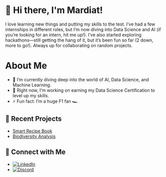 <!--
# 👋 Hi there, I'm Mardiat!
- 🌱 Currently learning: AI, Data Science and Machine Learning
- 🔭 Working on: Data Science Certification
- 😄 Love to research on a variety of topics
- ⚡ Fun fact: I love watching F1
-->
# 👋 Hi there, I'm Mardiat!
I love learning new things and putting my skills to the test. I’ve had a few internships in different roles, but I’m now diving into Data Science and AI (if you’re looking for an intern, hit me up!). I’ve also started exploring hackathons—still getting the hang of it, but it’s been fun so far (2 down, more to go!). Always up for collaborating on random projects.

<!-- ![image](https://github.com/user-attachments/assets/e9cd17d0-898b-4fc1-a230-2a733a0ac0c1) -->

# About Me
- 🌱 I’m currently diving deep into the world of AI, Data Science, and Machine Learning.
- 🔭 Right now, I’m working on earning my Data Science Certification to level up my skills.
- ⚡ Fun fact: I’m a huge F1 fan 🏎️ 


## 🚀 Recent Projects
- [Smart Recipe Book](https://github.com/Mardiat-Iman/recipe-book-mlh-data-week)
- [Biodiversity Analysis](https://github.com/Mardiat-Iman/Codecademy-Data-Science-Path-)

## 🤝 Connect with Me
- [![LinkedIn](https://img.shields.io/badge/-LinkedIn-blue?style=flat&logo=Linkedin&logoColor=white)](https://www.linkedin.com/in/https://www.linkedin.com/in/mardiat-iman//)
- [![Discord](https://img.shields.io/badge/-Discord-5865F2?style=flat&logo=discord&logoColor=white)](https://discord.com/users/miruless#2502)

<!--
## 📊 GitHub Stats
![Your GitHub Stats](https://github-readme-stats.vercel.app/api?username=Mardiat-Iman&show_icons=true&theme=radical&hide=contribs,stars)
-->

<!--
**Mardiat-Iman/Mardiat-Iman** is a ✨ _special_ ✨ repository because its `README.md` (this file) appears on your GitHub profile.

Here are some ideas to get you started:

- 🔭 I’m currently working on ...
- 🌱 I’m currently learning ...
- 👯 I’m looking to collaborate on ...
- 🤔 I’m looking for help with ...
- 💬 Ask me about ...
- 📫 How to reach me: ...
- 😄 Pronouns: ...
- ⚡ Fun fact: ...
-->
